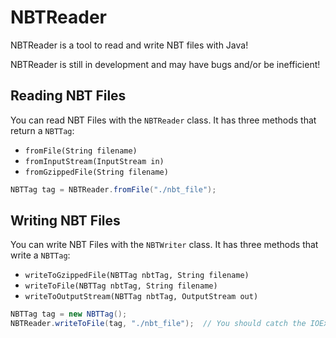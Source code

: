 # NBTReader
NBTReader is a tool to read and write NBT files with Java!

NBTReader is still in development and may have bugs and/or be inefficient!

## Reading NBT Files

You can read NBT Files with the `NBTReader` class. It has three methods that return a `NBTTag`:
* `fromFile(String filename)`
* `fromInputStream(InputStream in)`
* `fromGzippedFile(String filename)`

```java
NBTTag tag = NBTReader.fromFile("./nbt_file");
```

## Writing NBT Files

You can write NBT Files with the `NBTWriter` class. It has three methods that write a `NBTTag`:
* `writeToGzippedFile(NBTTag nbtTag, String filename)`
* `writeToFile(NBTTag nbtTag, String filename)`
* `writeToOutputStream(NBTTag nbtTag, OutputStream out)`

```java
NBTTag tag = new NBTTag();
NBTReader.writeToFile(tag, "./nbt_file");  // You should catch the IOException!
```
